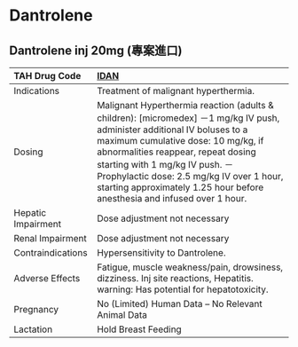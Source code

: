 # Dantrolene

## Dantrolene inj 20mg (專案進口)

| TAH Drug Code      | [IDAN](https://www.tahsda.org.tw/drugs/hissearch.php?drug_code=IDAN)                                                                                                                                                                                                                                                                                           |
|:-------------------|:---------------------------------------------------------------------------------------------------------------------------------------------------------------------------------------------------------------------------------------------------------------------------------------------------------------------------------------------------------------|
| Indications        | Treatment of malignant hyperthermia.                                                                                                                                                                                                                                                                                                                           |
| Dosing             | Malignant Hyperthermia reaction (adults & children): [micromedex] －1 mg/kg IV push, administer additional IV boluses to a maximum cumulative dose: 10 mg/kg, if abnormalities reappear, repeat dosing starting with 1 mg/kg IV push. －Prophylactic dose: 2.5 mg/kg IV over 1 hour, starting approximately 1.25 hour before anesthesia and infused over 1 hour. |
| Hepatic Impairment | Dose adjustment not necessary                                                                                                                                                                                                                                                                                                                                  |
| Renal Impairment   | Dose adjustment not necessary                                                                                                                                                                                                                                                                                                                                  |
| Contraindications  | Hypersensitivity to Dantrolene.                                                                                                                                                                                                                                                                                                                                |
| Adverse Effects    | Fatigue, muscle weakness/pain, drowsiness, dizziness. Inj site reactions, Hepatitis. warning: Has potential for hepatotoxicity.                                                                                                                                                                                                                                |
| Pregnancy          | No (Limited) Human Data – No Relevant Animal Data                                                                                                                                                                                                                                                                                                              |
| Lactation          | Hold Breast Feeding                                                                                                                                                                                                                                                                                                                                            |

